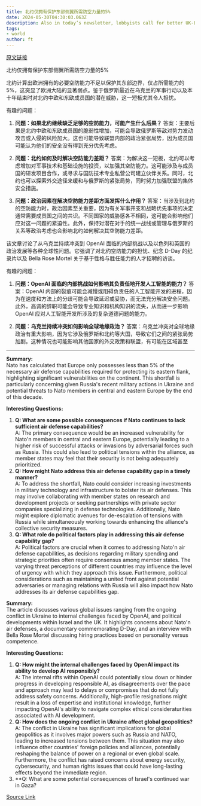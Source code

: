 ```yaml
---
title: 北约仅拥有保护东部侧翼所需防空力量的5%
date: 2024-05-30T04:30:03.063Z
description: Also in today’s newsletter, lobbyists call for better UK-EU ties and how the UAE became a big influence in South Africa
tags: 
- world
author: ft
---
```


[原文链接](https://ft.com/content/2ccee809-20c8-4372-ab71-89337902be89)

北约仅拥有保护东部侧翼所需防空力量的5%

北约计算出欧洲拥有的必要空防能力不足以保护其东部边界，仅占所需能力的5%，这突显了欧洲大陆的显著弱点。鉴于俄罗斯最近在乌克兰的军事行动以及本十年结束时对北约中欧和东欧成员国的潜在威胁，这一短板尤其令人担忧。

有趣的问题：

1. **问题：如果北约继续缺乏足够的空防能力，可能产生什么后果？**
答案：主要后果是北约中欧和东欧成员国的脆弱性增加，可能会导致俄罗斯等敌对势力发动攻击或入侵的风险加大。这也可能导致联盟内部的政治紧张局势，因为成员国可能认为他们的安全没有得到充分优先考虑。

2. **问题：北约如何及时解决空防能力差距？**
答案：为解决这一短板，北约可以考虑增加对军事技术和基础设施的投资，以加强其空防能力。这可能涉及与成员国的研发项目合作，或寻求与国防技术专业私营公司建立伙伴关系。同时，北约也可以探索外交途径来缓和与俄罗斯的紧张局势，同时努力加强联盟的集体安全措施。

3. **问题：政治因素在解决空防能力差距方面发挥什么作用？**
答案：当涉及到北约的空防能力时，政治因素至关重要，因为有关军事开支和战略优先事项的决定通常需要成员国之间的共识。不同国家的威胁感各不相同，这可能会影响他们应对这一问题的紧迫性。此外，保持对潜在对手的统一战线或管理与俄罗斯的关系等政治考虑也会影响北约如何解决其空防能力差距。

该文章讨论了从乌克兰持续冲突到 OpenAI 面临的内部挑战以及以色列和英国的政治发展等各种全球性问题。它强调了对北约空防能力的担忧、纪念 D-Day 的纪录片以及 Bella Rose Mortel 关于基于性格与胜任能力的人才招聘的访谈。

有趣的问题：

1. **问题：OpenAI 面临的内部挑战如何影响其负责任地开发人工智能的能力？**
答案：OpenAI 内部的裂痕可能会减慢或阻碍负责任的人工智能开发的进程，因为在速度和方法上的分歧可能会导致延迟或妥协，而无法充分解决安全问题。此外，高调的辞职可能会导致专业知识和机构知识的流失，从而进一步影响 OpenAI 应对人工智能开发所涉及的复杂道德问题的能力。

2. **问题：乌克兰持续冲突如何影响全球地缘政治？**
答案：乌克兰冲突对全球地缘政治有重大影响，因为它涉及俄罗斯和北约等大国，导致它们之间的紧张局势加剧。这种情况也可能影响其他国家的外交政策和联盟，有可能在区域甚至

---

**Summary:**  
Nato has calculated that Europe only possesses less than 5% of the necessary air defense capabilities required for protecting its eastern flank, highlighting significant vulnerabilities on the continent. This shortfall is particularly concerning given Russia's recent military actions in Ukraine and potential threats to Nato members in central and eastern Europe by the end of this decade.

**Interesting Questions:**  
1. **Q: What are some possible consequences if Nato continues to lack sufficient air defense capabilities?**  
A: The primary consequence would be an increased vulnerability for Nato'n members in central and eastern Europe, potentially leading to a higher risk of successful attacks or invasions by adversarial forces such as Russia. This could also lead to political tensions within the alliance, as member states may feel that their security is not being adequately prioritized.
2. **Q: How might Nato address this air defense capability gap in a timely manner?**  
A: To address the shortfall, Nato could consider increasing investments in military technology and infrastructure to bolster its air defenses. This may involve collaborating with member states on research and development projects or seeking partnerships with private sector companies specializing in defense technologies. Additionally, Nato might explore diplomatic avenues for de-escalation of tensions with Russia while simultaneously working towards enhancing the alliance's collective security measures.
3. **Q: What role do political factors play in addressing this air defense capability gap?**  
A: Political factors are crucial when it comes to addressing Nato'n air defense capabilities, as decisions regarding military spending and strategic priorities often require consensus among member states. The varying threat perceptions of different countries may influence the level of urgency with which they approach this issue. Furthermore, political considerations such as maintaining a united front against potential adversaries or managing relations with Russia will also impact how Nato addresses its air defense capabilities gap.

**Summary:**  
The article discusses various global issues ranging from the ongoing conflict in Ukraine to internal challenges faced by OpenAI, and political developments within Israel and the UK. It highlights concerns about Nato'n air defenses, a documentary commemorating D-Day, and an interview with Bella Rose Mortel discussing hiring practices based on personality versus competence.

**Interesting Questions:**  
1. **Q: How might the internal challenges faced by OpenAI impact its ability to develop AI responsibly?**  
A: The internal rifts within OpenAI could potentially slow down or hinder progress in developing responsible AI, as disagreements over the pace and approach may lead to delays or compromises that do not fully address safety concerns. Additionally, high-profile resignations might result in a loss of expertise and institutional knowledge, further impacting OpenAI's ability to navigate complex ethical consideraturities associated with AI development.
2. **Q: How does the ongoing conflict in Ukraine affect global geopolitics?**  
A: The conflict in Ukraine has significant implications for global geopolitics as it involves major powers such as Russia and NATO, leading to increased tensions between them. This situation may also influence other countries' foreign policies and alliances, potentially reshaping the balance of power on a regional or even global scale. Furthermore, the conflict has raised concerns about energy security, cybersecurity, and human rights issues that could have long-lasting effects beyond the immediate region.
3. **Q: What are some potential consequences of Israel's continued war in Gaza?

[Source Link](https://ft.com/content/2ccee809-20c8-4372-ab71-89337902be89)

